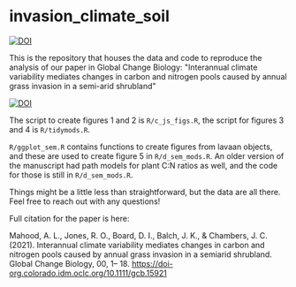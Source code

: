 # invasion_climate_soil



[![DOI](https://zenodo.org/badge/DOI/10.5281/zenodo.5176664.svg)](https://doi.org/10.5281/zenodo.5176664)


This is the repository that houses the data and code to reproduce the analysis of our paper in Global Change Biology: "Interannual climate variability mediates changes in carbon and nitrogen pools caused by annual grass invasion in a semi-arid shrubland"

[![DOI](https://zenodo.org/badge/DOI/10.5281/zenodo.5176664.svg)](https://doi-org.colorado.idm.oclc.org/10.1111/gcb.15921)


The script to create figures 1 and 2 is `R/c_js_figs.R`, the script for figures 3 and 4 is `R/tidymods.R`.

`R/ggplot_sem.R` contains functions to create figures from lavaan objects, and these are used to create figure 5 in `R/d_sem_mods.R`. An older version of the manuscript had path models for plant C:N ratios as well, and the code for those is still in `R/d_sem_mods.R`.

Things might be a little less than straightforward, but the data are all there. Feel free to reach out with any questions!

Full citation for the paper is here:

Mahood, A. L., Jones, R. O., Board, D. I., Balch, J. K., & Chambers, J. C. (2021). Interannual climate variability mediates changes in carbon and nitrogen pools caused by annual grass invasion in a semiarid shrubland. Global Change Biology, 00, 1– 18. https://doi-org.colorado.idm.oclc.org/10.1111/gcb.15921 
